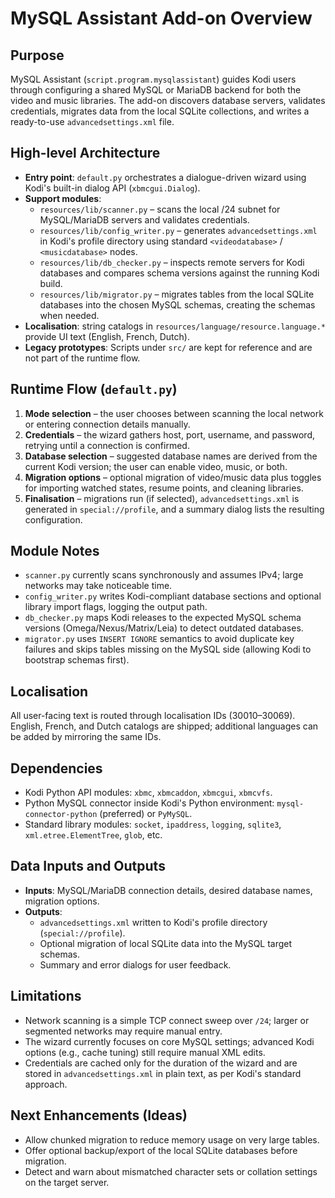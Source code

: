 # MySQL Assistant Add-on Overview

## Purpose
MySQL Assistant (`script.program.mysqlassistant`) guides Kodi users through configuring a shared MySQL or MariaDB backend for both the video and music libraries. The add-on discovers database servers, validates credentials, migrates data from the local SQLite collections, and writes a ready-to-use `advancedsettings.xml` file.

## High-level Architecture
- **Entry point**: `default.py` orchestrates a dialogue-driven wizard using Kodi's built-in dialog API (`xbmcgui.Dialog`).
- **Support modules**:
  - `resources/lib/scanner.py` – scans the local /24 subnet for MySQL/MariaDB servers and validates credentials.
  - `resources/lib/config_writer.py` – generates `advancedsettings.xml` in Kodi's profile directory using standard `<videodatabase>` / `<musicdatabase>` nodes.
  - `resources/lib/db_checker.py` – inspects remote servers for Kodi databases and compares schema versions against the running Kodi build.
  - `resources/lib/migrator.py` – migrates tables from the local SQLite databases into the chosen MySQL schemas, creating the schemas when needed.
- **Localisation**: string catalogs in `resources/language/resource.language.*` provide UI text (English, French, Dutch).
- **Legacy prototypes**: Scripts under `src/` are kept for reference and are not part of the runtime flow.

## Runtime Flow (`default.py`)
1. **Mode selection** – the user chooses between scanning the local network or entering connection details manually.
2. **Credentials** – the wizard gathers host, port, username, and password, retrying until a connection is confirmed.
3. **Database selection** – suggested database names are derived from the current Kodi version; the user can enable video, music, or both.
4. **Migration options** – optional migration of video/music data plus toggles for importing watched states, resume points, and cleaning libraries.
5. **Finalisation** – migrations run (if selected), `advancedsettings.xml` is generated in `special://profile`, and a summary dialog lists the resulting configuration.

## Module Notes
- `scanner.py` currently scans synchronously and assumes IPv4; large networks may take noticeable time.
- `config_writer.py` writes Kodi-compliant database sections and optional library import flags, logging the output path.
- `db_checker.py` maps Kodi releases to the expected MySQL schema versions (Omega/Nexus/Matrix/Leia) to detect outdated databases.
- `migrator.py` uses `INSERT IGNORE` semantics to avoid duplicate key failures and skips tables missing on the MySQL side (allowing Kodi to bootstrap schemas first).

## Localisation
All user-facing text is routed through localisation IDs (30010–30069). English, French, and Dutch catalogs are shipped; additional languages can be added by mirroring the same IDs.

## Dependencies
- Kodi Python API modules: `xbmc`, `xbmcaddon`, `xbmcgui`, `xbmcvfs`.
- Python MySQL connector inside Kodi's Python environment: `mysql-connector-python` (preferred) or `PyMySQL`.
- Standard library modules: `socket`, `ipaddress`, `logging`, `sqlite3`, `xml.etree.ElementTree`, `glob`, etc.

## Data Inputs and Outputs
- **Inputs**: MySQL/MariaDB connection details, desired database names, migration options.
- **Outputs**:
  - `advancedsettings.xml` written to Kodi's profile directory (`special://profile`).
  - Optional migration of local SQLite data into the MySQL target schemas.
  - Summary and error dialogs for user feedback.

## Limitations
- Network scanning is a simple TCP connect sweep over `/24`; larger or segmented networks may require manual entry.
- The wizard currently focuses on core MySQL settings; advanced Kodi options (e.g., cache tuning) still require manual XML edits.
- Credentials are cached only for the duration of the wizard and are stored in `advancedsettings.xml` in plain text, as per Kodi's standard approach.

## Next Enhancements (Ideas)
- Allow chunked migration to reduce memory usage on very large tables.
- Offer optional backup/export of the local SQLite databases before migration.
- Detect and warn about mismatched character sets or collation settings on the target server.
